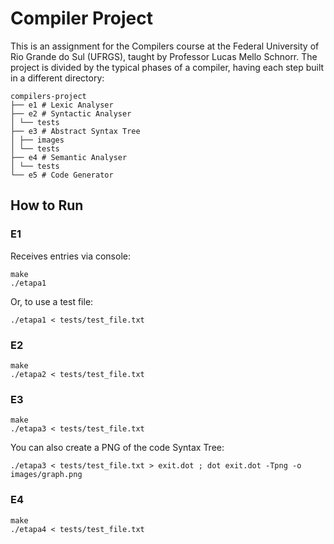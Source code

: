 # Compiler Project

This is an assignment for the Compilers course at the Federal University of Rio Grande do Sul (UFRGS), taught by Professor Lucas Mello Schnorr. The project is divided by the typical phases of a compiler, having each step built in a different directory:

```
compilers-project
├── e1 # Lexic Analyser
├── e2 # Syntactic Analyser
│ └── tests
├── e3 # Abstract Syntax Tree
│ ├── images
│ └── tests
├── e4 # Semantic Analyser
│ └── tests
└── e5 # Code Generator
```

## How to Run

### E1

Receives entries via console:

```console
make
./etapa1
```

Or, to use a test file:

```console
./etapa1 < tests/test_file.txt
```

### E2

```console
make
./etapa2 < tests/test_file.txt
```

### E3

```console
make
./etapa3 < tests/test_file.txt
```

You can also create a PNG of the code Syntax Tree:

```console
./etapa3 < tests/test_file.txt > exit.dot ; dot exit.dot -Tpng -o images/graph.png
```

### E4

```console
make
./etapa4 < tests/test_file.txt
```
